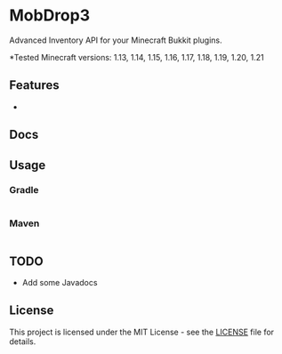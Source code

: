 

# MobDrop3
Advanced Inventory API for your Minecraft Bukkit plugins.

*Tested Minecraft versions: 1.13, 1.14, 1.15, 1.16, 1.17, 1.18, 1.19, 1.20, 1.21

## Features
* 

## Docs


## Usage

### Gradle
```gradle

```

### Maven
```xml

```

## TODO
* Add some Javadocs

## License

This project is licensed under the MIT License - see the [LICENSE](LICENSE) file for details.
